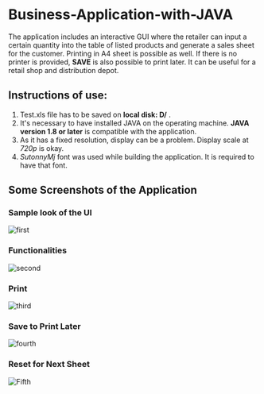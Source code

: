 # Business-Application-with-JAVA
The application includes an interactive GUI where the retailer can input a certain quantity into the table of listed products and generate a sales sheet for the customer. Printing in A4 sheet is possible as well. If there is no printer is provided, **SAVE** is also possible to print later. It can be useful for a retail shop and distribution depot.  

## Instructions of use:
1. Test.xls file has to be saved on **local disk: D/** .
2. It's necessary to have installed JAVA on the operating machine. **JAVA version 1.8 or later** is compatible with the application.
3. As it has a fixed resolution, display can be a problem. Display scale at _720p_ is okay.
4. _SutonnyMj_ font was used while building the application. It is required to have that font.

## Some Screenshots of the Application

### Sample look of the UI
![first](https://user-images.githubusercontent.com/55422483/115463977-3c6f2d80-a24e-11eb-8612-7c6569f71308.png)

### Functionalities
![second](https://user-images.githubusercontent.com/55422483/115463988-3f6a1e00-a24e-11eb-98eb-b364ad1a4dab.png)

### Print
![third](https://user-images.githubusercontent.com/55422483/115463992-4002b480-a24e-11eb-84b9-8dbdf30dcd6f.png)

### Save to Print Later
![fourth](https://user-images.githubusercontent.com/55422483/115463985-3e38f100-a24e-11eb-8fb1-416bee79cd26.png)

### Reset for Next Sheet
![Fifth](https://user-images.githubusercontent.com/55422483/115463997-4133e180-a24e-11eb-99c4-235c946303a6.png)

